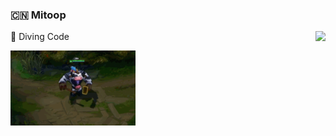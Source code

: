### 🇨🇳 Mitoop
<img align="right" src="https://github-readme-stats.vercel.app/api?username=mitoop&show_icons=true&icon_color=0366d6&text_color=24292e&bg_color=ffffff&hide_title=true" />

🚩 Diving Code

<img src="https://raw.githubusercontent.com/mitoop/mitoop/master/mou.gif" width="200px"/>
